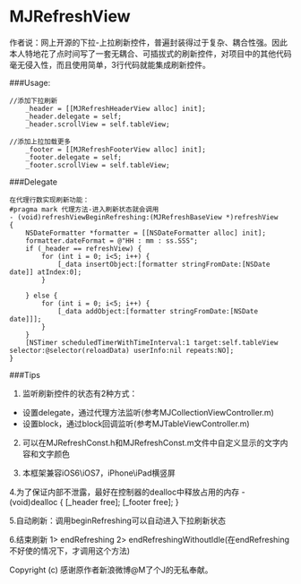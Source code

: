  MJRefreshView
 ============
 作者说：网上开源的下拉-上拉刷新控件，普遍封装得过于复杂、耦合性强。因此本人特地花了点时间写了一套无耦合、可插拔式的刷新控件，对项目中的其他代码毫无侵入性，而且使用简单，3行代码就能集成刷新控件。 

###Usage:
```  
//添加下拉刷新 
    _header = [[MJRefreshHeaderView alloc] init]; 
    _header.delegate = self; 
    _header.scrollView = self.tableView; 
     
//添加上拉加载更多 
    _footer = [[MJRefreshFooterView alloc] init]; 
    _footer.delegate = self; 
    _footer.scrollView = self.tableView; 
```  
###Delegate
```  
在代理行数实现刷新功能： 
#pragma mark 代理方法-进入刷新状态就会调用 
- (void)refreshViewBeginRefreshing:(MJRefreshBaseView *)refreshView 
{ 
    NSDateFormatter *formatter = [[NSDateFormatter alloc] init]; 
    formatter.dateFormat = @"HH : mm : ss.SSS"; 
    if (_header == refreshView) { 
        for (int i = 0; i<5; i++) { 
            [_data insertObject:[formatter stringFromDate:[NSDate date]] atIndex:0]; 
        } 
         
    } else { 
        for (int i = 0; i<5; i++) { 
            [_data addObject:[formatter stringFromDate:[NSDate date]]]; 
        } 
    } 
    [NSTimer scheduledTimerWithTimeInterval:1 target:self.tableView selector:@selector(reloadData) userInfo:nil repeats:NO]; 
}
```  

###Tips

 1. 监听刷新控件的状态有2种方式：
 * 设置delegate，通过代理方法监听(参考MJCollectionViewController.m)
 * 设置block，通过block回调监听(参考MJTableViewController.m)
 
 2. 可以在MJRefreshConst.h和MJRefreshConst.m文件中自定义显示的文字内容和文字颜色
 
 3. 本框架兼容iOS6\iOS7，iPhone\iPad横竖屏
 
 4.为了保证内部不泄露，最好在控制器的dealloc中释放占用的内存
    - (void)dealloc
    {
        [_header free];
        [_footer free];
    }
 
 5.自动刷新：调用beginRefreshing可以自动进入下拉刷新状态
 
 6.结束刷新
 1> endRefreshing
 2> endRefreshingWithoutIdle(在endRefreshing不好使的情况下，才调用这个方法)


Copyright (c)  感谢原作者新浪微博@M了个J的无私奉献。
